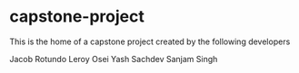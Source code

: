 # capstone-project

This is the home of a capstone project created by the following developers

Jacob Rotundo
Leroy Osei
Yash Sachdev
Sanjam Singh
